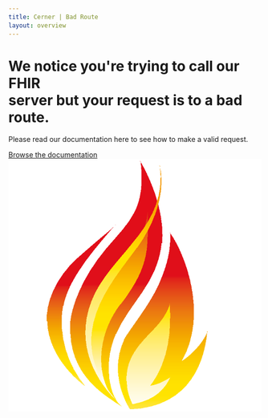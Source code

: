 ```yaml
---
title: Cerner | Bad Route
layout: overview
---
```


<div class="wrapper feature">
  <h1>
    We notice you're trying to call our FHIR<br/>
    server but your request is to a bad route.
  </h1>
  <p class="intro">Please read our documentation here to see how to make a valid request.</p>
  <a href="/dstu2/" class="button">Browse the documentation</a>
  <img src="/images/fhir.png" class="fhirlogo" alt="FHIR" />
</div>